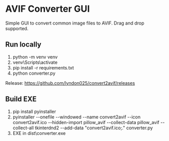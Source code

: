 # AVIF Converter GUI

Simple GUI to convert common image files to AVIF. Drag and drop supported.

## Run locally
1. python -m venv venv
2. venv\Scripts\activate
3. pip install -r requirements.txt
4. python converter.py

Release: https://github.com/lyndon025/convert2avif/releases

## Build EXE
1. pip install pyinstaller
2. pyinstaller --onefile --windowed --name convert2avif --icon convert2avif.ico --hidden-import pillow_avif --collect-data pillow_avif --collect-all tkinterdnd2 --add-data "convert2avif.ico;." converter.py
3. EXE in dist\converter.exe
